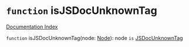 # `function` isJSDocUnknownTag

[Documentation Index](../README.md)

`function` isJSDocUnknownTag(node: [Node](../private.interface.Node/README.md)): node `is` [JSDocUnknownTag](../private.interface.JSDocUnknownTag/README.md)